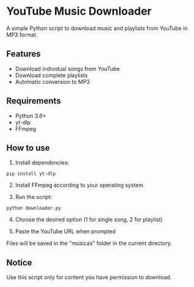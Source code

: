 # YouTube Music Downloader

A simple Python script to download music and playlists from YouTube in MP3 format.

## Features

- Download individual songs from YouTube
- Download complete playlists
- Automatic conversion to MP3

## Requirements

- Python 3.6+
- yt-dlp
- FFmpeg

## How to use

1. Install dependencies:

```
pip install yt-dlp
```

2. Install FFmpeg according to your operating system

3. Run the script:

```
python downloader.py
```

4. Choose the desired option (1 for single song, 2 for playlist)

5. Paste the YouTube URL when prompted

Files will be saved in the "musicas" folder in the current directory.

## Notice

Use this script only for content you have permission to download.
